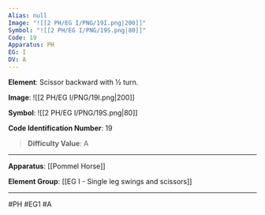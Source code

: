 ```yaml
---
Alias: null
Image: "![[2 PH/EG I/PNG/19I.png|200]]"
Symbol: "![[2 PH/EG I/PNG/19S.png|80]]"
Code: 19
Apparatus: PH
EG: I
DV: A
---
```

**Element**: Scissor backward with 1⁄2 turn.

**Image**:
![[2 PH/EG I/PNG/19I.png|200]]

**Symbol**:
![[2 PH/EG I/PNG/19S.png|80]]

**Code Identification Number**: 19

>**Difficulty Value**: A

___
**Apparatus**: [[Pommel Horse]]

**Element Group**: [[EG I -  Single leg swings and scissors]]
___
#PH #EG1 #A
